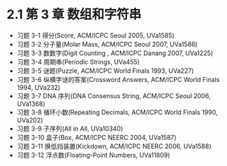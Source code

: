 # 2.1 第 3 章 数组和字符串


- 习题 3-1 得分(Score, ACM/ICPC Seoul 2005, UVa1585)
- 习题 3-2 分子量(Molar Mass, ACM/ICPC Seoul 2007, UVa1586)
- 习题 3-3 数数字(Digit Counting , ACM/ICPC Danang 2007, UVa1225)
- 习题 3-4 周期串(Periodic Strings, UVa455)
- 习题 3-5 谜题(Puzzle, ACM/ICPC World Finals 1993, UVa227)
- 习题 3-6 纵横字谜的答案(Crossword Answers, ACM/ICPC World Finals 1994, UVa232)
- 习题 3-7 DNA 序列(DNA Consensus String, ACM/ICPC Seoul 2006, UVa1368)
- 习题 3-8 循环小数(Repeating Decimals, ACM/ICPC World Finals 1990, UVa202)
- 习题 3-9 子序列(All in All, UVa10340)
- 习题 3-10 盒子(Box, ACM/ICPC NEERC 2004, UVa1587)
- 习题 3-11 换低挡装置(Kickdown, ACM/ICPC NEERC 2006, UVa1588)
- 习题 3-12 浮点数(Floating-Point Numbers, UVa11809)
